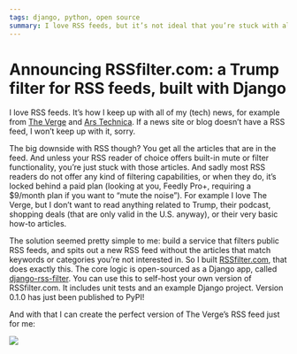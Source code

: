 ```yaml
---
tags: django, python, open source
summary: I love RSS feeds, but it’s not ideal that you’re stuck with all the articles that are in the feed. So I built RSSfilter.com, offering a way to filter the feed based on keywords and categories.
---
```


# Announcing RSSfilter.com: a Trump filter for RSS feeds, built with Django

I love RSS feeds. It’s how I keep up with all of my (tech) news, for example from [The Verge](https://www.theverge.com) and [Ars Technica](https://arstechnica.com). If a news site or blog doesn’t have a RSS feed, I won’t keep up with it, sorry.

The big downside with RSS though? You get all the articles that are in the feed. And unless your RSS reader of choice offers built-in mute or filter functionality, you’re just stuck with those articles. And sadly most RSS readers do not offer any kind of filtering capabilities, or when they do, it’s locked behind a paid plan (looking at you, Feedly Pro+, requiring a $9/month plan if you want to “mute the noise”). For example I love The Verge, but I don’t want to read anything related to Trump, their podcast, shopping deals (that are only valid in the U.S. anyway), or their very basic how-to articles.

The solution seemed pretty simple to me: build a service that filters public RSS feeds, and spits out a new RSS feed without the articles that match keywords or categories you’re not interested in. So I built [RSSfilter.com](https://rssfilter.com), that does exactly this. The core logic is open-sourced as a Django app, called [django-rss-filter](https://github.com/loopwerk/django-rss-filter). You can use this to self-host your own version of RSSfilter.com. It includes unit tests and an example Django project. Version 0.1.0 has just been published to PyPI!

And with that I can create the perfect version of The Verge’s RSS feed just for me:

![](/articles/images/rssfilter.png)